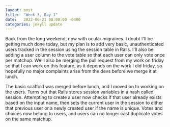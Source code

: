 ```yaml
---
layout: post
title:  "Week 3, Day 1"
date:   2022-06-21 08:00:00 -0400
categories: jekyll update
---
```


Back from the long weekend, now with ocular migraines. I doubt I'll be getting much done today, but my plan is to add very basic, unauthenticated users tracked in the session using the session table in Rails. I'll also be adding a user column to the vote table so that each user can only vote once per matchup. We'll also be merging the pull request from my work on friday so that I can work on this feature, as it depends on the work I did friday, so hopefully no major complaints arise from the devs before we merge it at lunch.

The basic scaffold was merged before lunch, and I moved on to working on the users. Turns out that Rails stores session variables in a hash called session. Attempting to create a user now checks if that user already exists based on the input name, then sets the current user in the session to either that previous user or a newly created user if the name is unique. Votes and choices now belong to users, and users can no longer cast duplicate votes on the same matchup.